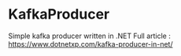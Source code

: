 # KafkaProducer
Simple kafka producer written in .NET
Full article : https://www.dotnetxp.com/kafka-producer-in-net/

